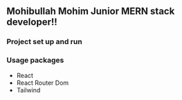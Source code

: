 ## Mohibullah Mohim Junior MERN stack developer!!

### Project set up and run


### Usage packages

- React
- React Router Dom
- Tailwind 